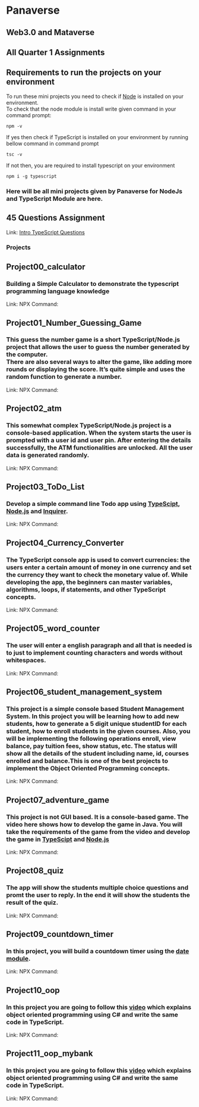 # Panaverse
## Web3.0 and Mataverse
## All Quarter 1 Assignments
## Requirements to run the projects on your environment
To run these mini projects you need to check if [Node](https://nodejs.org/en/download) is installed on your environment.<br> To check that the node module is install write given command in your command prompt:<br>
```
npm -v
```
If yes then check if TypeScript is installed on your environment by running bellow command in command prompt
```
tsc -v
```
If not then, you are required to install typescript on your environment
```
npm i -g typescript
```
### Here will be all mini projects given by Panaverse for NodeJs and TypeScript Module are here.
## 45 Questions Assignment
Link: [Intro TypeScript Questions](https://github.com/arbabmalik46/Panaverse-Q1-typescript-nodejs-projects/blob/93ad8320e4681529dfbc35c9bef5b6620c048d2c/Basic%20Exercise/getting-started-exercises.ts)
### Projects
## Project00_calculator
### Building a Simple Calculator to demonstrate the typescript programming language knowledge
Link:
NPX Command:
## Project01_Number_Guessing_Game
### This guess the number game is a short TypeScript/Node.js project that allows the user to guess the number generated by the computer.</br> There are also several ways to alter the game, like adding more rounds or displaying the score. It’s quite simple and uses the random function to generate a number.
Link:
NPX Command:
## Project02_atm
### This somewhat complex TypeScript/Node.js project is a console-based application. When the system starts the user is prompted with a user id and user pin. After entering the details successfully, the ATM functionalities are unlocked. All the user data is generated randomly.
Link:
NPX Command:
## Project03_ToDo_List
### Develop a simple command line Todo app using [TypeScipt](https://www.typescriptlang.org/), [Node.js](https://nodejs.org/en) and [Inquirer](https://www.npmjs.com/package/inquirer).
Link:
NPX Command:
## Project04_Currency_Converter
### The TypeScript console app is used to convert currencies: the users enter a certain amount of money in one currency and set the currency they want to check the monetary value of. While developing the app, the beginners can master variables, algorithms, loops, if statements, and other TypeScript concepts.
Link:
NPX Command:
## Project05_word_counter
### The user will enter a english paragraph and all that is needed is to just to implement counting characters and words without whitespaces.
Link:
NPX Command:
## Project06_student_management_system
### This project is a simple console based Student Management System. In this project you will be learning how to add new students, how to generate a 5 digit unique studentID for each student, how to enroll students in the given courses. Also, you will be implementing the following operations enroll, view balance, pay tuition fees, show status, etc. The status will show all the details of the student including name, id, courses enrolled and balance.This is one of the best projects to implement the Object Oriented Programming concepts.
Link:
NPX Command:
## Project07_adventure_game
### This project is not GUI based. It is a console-based game. The video here shows how to develop the game in Java. You will take the requirements of the game from the video and develop the game in [TypeScipt](https://www.typescriptlang.org/) and [Node.js](https://nodejs.org/en)
Link:
NPX Command:
## Project08_quiz
### The app will show the students multiple choice questions and promt the user to reply. In the end it will show the students the result of the quiz.
Link:
NPX Command:
## Project09_countdown_timer
### In this project, you will build a countdown timer using the [date module](https://usefulangle.com/post/187/nodejs-get-date-time).
Link:
NPX Command:
## Project10_oop
### In this project you are going to follow this [video](https://www.youtube.com/watch?v=QboWn0NOUA8) which explains object oriented programming using C# and write the same code in TypeScript.
Link:
NPX Command:
## Project11_oop_mybank
### In this project you are going to follow this [video](https://www.youtube.com/watch?v=pzZGlU0n2IU) which explains object oriented programming using C# and write the same code in TypeScript.
Link:
NPX Command:
